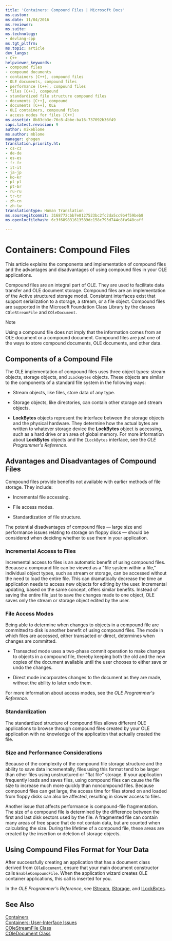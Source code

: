 ```yaml
---
title: 'Containers: Compound Files | Microsoft Docs'
ms.custom: 
ms.date: 11/04/2016
ms.reviewer: 
ms.suite: 
ms.technology:
- devlang-cpp
ms.tgt_pltfrm: 
ms.topic: article
dev_langs:
- C++
helpviewer_keywords:
- compound files
- compound documents
- containers [C++], compound files
- OLE documents, compound files
- performance [C++], compound files
- files [C++], compound
- standardized file structure compound files
- documents [C++], compound
- documents [C++], OLE
- OLE containers, compound files
- access modes for files [C++]
ms.assetid: 8b83cb3e-76c8-4bbe-ba16-737092b36f49
caps.latest.revision: 9
author: mikeblome
ms.author: mblome
manager: ghogen
translation.priority.ht:
- cs-cz
- de-de
- es-es
- fr-fr
- it-it
- ja-jp
- ko-kr
- pl-pl
- pt-br
- ru-ru
- tr-tr
- zh-cn
- zh-tw
translationtype: Human Translation
ms.sourcegitcommit: 3168772cbb7e8127523bc2fc2da5cc9b4f59beb8
ms.openlocfilehash: 6c3f689831613589dc158c793d744c8fa948caff

---
```

# Containers: Compound Files
This article explains the components and implementation of compound files and the advantages and disadvantages of using compound files in your OLE applications.  
  
 Compound files are an integral part of OLE. They are used to facilitate data transfer and OLE document storage. Compound files are an implementation of the Active structured storage model. Consistent interfaces exist that support serialization to a storage, a stream, or a file object. Compound files are supported in the Microsoft Foundation Class Library by the classes `COleStreamFile` and `COleDocument`.  
  
> [!NOTE]
>  Using a compound file does not imply that the information comes from an OLE document or a compound document. Compound files are just one of the ways to store compound documents, OLE documents, and other data.  
  
##  <a name="_core_components_of_a_compound_file"></a> Components of a Compound File  
 The OLE implementation of compound files uses three object types: stream objects, storage objects, and `ILockBytes` objects. These objects are similar to the components of a standard file system in the following ways:  
  
-   Stream objects, like files, store data of any type.  
  
-   Storage objects, like directories, can contain other storage and stream objects.  
  
-   **LockBytes** objects represent the interface between the storage objects and the physical hardware. They determine how the actual bytes are written to whatever storage device the **LockBytes** object is accessing, such as a hard drive or an area of global memory. For more information about **LockBytes** objects and the `ILockBytes` interface, see the *OLE Programmer's Reference*.  
  
##  <a name="_core_advantages_and_disadvantages_of_compound_files"></a> Advantages and Disadvantages of Compound Files  
 Compound files provide benefits not available with earlier methods of file storage. They include:  
  
-   Incremental file accessing.  
  
-   File access modes.  
  
-   Standardization of file structure.  
  
 The potential disadvantages of compound files — large size and performance issues relating to storage on floppy discs — should be considered when deciding whether to use them in your application.  
  
###  <a name="_core_incremental_access_to_files"></a> Incremental Access to Files  
 Incremental access to files is an automatic benefit of using compound files. Because a compound file can be viewed as a "file system within a file," individual object types, such as stream or storage, can be accessed without the need to load the entire file. This can dramatically decrease the time an application needs to access new objects for editing by the user. Incremental updating, based on the same concept, offers similar benefits. Instead of saving the entire file just to save the changes made to one object, OLE saves only the stream or storage object edited by the user.  
  
###  <a name="_core_file_access_modes"></a> File Access Modes  
 Being able to determine when changes to objects in a compound file are committed to disk is another benefit of using compound files. The mode in which files are accessed, either transacted or direct, determines when changes are committed.  
  
-   Transacted mode uses a two-phase commit operation to make changes to objects in a compound file, thereby keeping both the old and the new copies of the document available until the user chooses to either save or undo the changes.  
  
-   Direct mode incorporates changes to the document as they are made, without the ability to later undo them.  
  
 For more information about access modes, see the *OLE Programmer's Reference*.  
  
###  <a name="_core_standardization"></a> Standardization  
 The standardized structure of compound files allows different OLE applications to browse through compound files created by your OLE application with no knowledge of the application that actually created the file.  
  
###  <a name="_core_size_and_performance_considerations"></a> Size and Performance Considerations  
 Because of the complexity of the compound file storage structure and the ability to save data incrementally, files using this format tend to be larger than other files using unstructured or "flat file" storage. If your application frequently loads and saves files, using compound files can cause the file size to increase much more quickly than noncompound files. Because compound files can get large, the access time for files stored on and loaded from floppy disks can also be affected, resulting in slower access to files.  
  
 Another issue that affects performance is compound-file fragmentation. The size of a compound file is determined by the difference between the first and last disk sectors used by the file. A fragmented file can contain many areas of free space that do not contain data, but are counted when calculating the size. During the lifetime of a compound file, these areas are created by the insertion or deletion of storage objects.  
  
##  <a name="_core_using_compound_files_format_for_your_data"></a> Using Compound Files Format for Your Data  
 After successfully creating an application that has a document class derived from `COleDocument`, ensure that your main document constructor calls `EnableCompoundFile`. When the application wizard creates OLE container applications, this call is inserted for you.  
  
 In the *OLE Programmer's Reference*, see [IStream](http://msdn.microsoft.com/library/windows/desktop/aa380034), [IStorage](http://msdn.microsoft.com/library/windows/desktop/aa380015), and [ILockBytes](http://msdn.microsoft.com/library/windows/desktop/aa379238).  
  
## See Also  
 [Containers](../mfc/containers.md)   
 [Containers: User-Interface Issues](../mfc/containers-user-interface-issues.md)   
 [COleStreamFile Class](../mfc/reference/colestreamfile-class.md)   
 [COleDocument Class](../mfc/reference/coledocument-class.md)



<!--HONumber=Jan17_HO1-->


